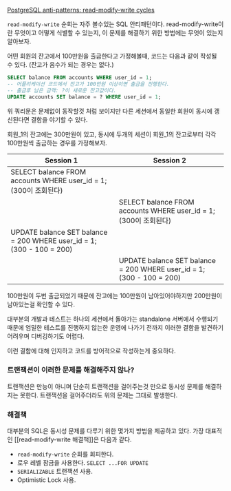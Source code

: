 [PostgreSQL anti-patterns: read-modify-write cycles](https://www.2ndquadrant.com/en/blog/postgresql-anti-patterns-read-modify-write-cycles/ "Permanent Link: PostgreSQL anti-patterns: read-modify-write cycles")

`read-modify-write` 순회는 자주 볼수있는 SQL 안티패턴이다. read-modify-write이란 무엇이고 어떻게 식별할 수 있는지, 이 문제를 해결하기 위한 방법에는 무엇이 있는지 알아보자.

어떤 회원의 잔고에서 100만원을 출금한다고 가정해볼때, 코드는 다음과 같이 작성될 수 있다. (잔고가 음수가 되는 경우는 없다.)
```sql
SELECT balance FROM accounts WHERE user_id = 1;
-- 어플리케이션 코드에서 잔고가 100만원 이상이면 출금을 진행한다.
-- 출금후 남은 금액: ?이 새로운 잔고값이다.
UPDATE accounts SET balance = ? WHERE user_id = 1;
```

위 쿼리문은 문제없이 동작할것 처럼 보이지만 다른 세션에서 동일한 회원이 동시에 갱신된다면 결함을 야기할 수 있다.

회원_1의 잔고에는 300만원이 있고, 동시에 두개의 세션이 회원_1의 잔고로부터 각각 100만원씩 출금하는 경우를 가정해보자.

|Session 1|Session 2|
|-|-|
|SELECT balance FROM accounts WHERE user_id = 1; (300이 조회된다)||
||SELECT balance FROM accounts WHERE user_id = 1; (300이 조회된다)|
|UPDATE balance SET balance = 200 WHERE user_id = 1; (300 - 100 = 200)||
||UPDATE balance SET balance = 200 WHERE user_id = 1; (300 - 100 = 200)|

100만원이 두번 출금되었기 때문에 잔고에는 100만원이 남아있어야하지만 200만원이 남아있는걸 확인할 수 있다.

대부분의 개발과 테스트는 하나의 세션에서 돌아가는 standalone 서버에서 수행되기 때문에 엄밀한 테스트를 진행하지 않는한 운영에 나가기 전까지 이러한 결함을 발견하기 어려우며 디버깅하기도 어렵다.

이런 결함에 대해 인지하고 코드를 방어적으로 작성하는게 중요하다.
### 트랜잭션이 이러한 문제를 해결해주지 않나?

트랜잭션은 만능이 아니며 단순히 트랜잭션을 걸어주는것 만으로 동시성 문제를 해결하지는 못한다.
트랜잭션을 걸어주더라도 위의 문제는 그대로 발생한다.
### 해결책

대부분의 SQL은 동시성 문제를 다루기 위한 몇가지 방법을 제공하고 있다. 가장 대표적인 [[read-modify-write 해결책]]은 다음과 같다.
- `read-modify-write` 순회를 회피한다.
- 로우 레벨 잠금을 사용한다. `SELECT ...FOR UPDATE`
- `SERIALIZABLE` 트랜잭션 사용.
- Optimistic Lock 사용.